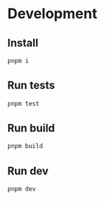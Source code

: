 # Development

## Install

```bash
pnpm i
```

## Run tests

```bash
pnpm test
```

## Run build
  
  ```bash
  pnpm build
  ```

## Run dev
  
```bash
pnpm dev
```
